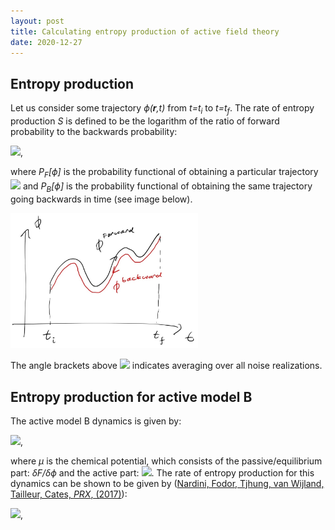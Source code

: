 ```yaml
---
layout: post
title: Calculating entropy production of active field theory
date: 2020-12-27
---
```


## Entropy production

Let us consider some trajectory _ϕ(__r__,t)_ from _t=t<sub>i</sub>_ to _t=t<sub>f</sub>_. The rate of entropy production _S_ is defined to be the logarithm of the ratio of forward probability to the backwards probability:

<img src="http://latex.codecogs.com/svg.latex?\mathcal{S}=\lim_{(t_f-t_i)\rightarrow\infty}\frac{1}{t_f-t_i}\left<\ln\left(\frac{P_F[\phi]}{P_B[\phi]}\right)\right>" border="0"/>,

where _P<sub>F</sub>[ϕ]_ is the probability functional of obtaining a particular trajectory 
<img src="http://latex.codecogs.com/svg.latex?\left\{\phi(\mathbf{r},t)|t\in[t_i,t_f]\right\}" border="0"/>
and _P<sub>B</sub>[ϕ]_ is the probability functional of obtaining the same trajectory going backwards in time (see image below). 

<img src="https://raw.githubusercontent.com/elsentjhung/elsentjhung.github.io/master/_figures/irreversibility2.jpg" alt="drawing" width="300"/>

The angle brackets above
<img src="http://latex.codecogs.com/svg.latex?\left<\dots\right>" border="0"/>
indicates averaging over all noise realizations.


## Entropy production for active model B

The active model B dynamics is given by:

<img src="http://latex.codecogs.com/svg.latex?\frac{\partial\phi}{\partial t}+\nabla\cdot\left(\mathbf{J}^{d}+\boldsymbol{\Lambda}\right)=0" border="0"/>,

where _μ_ is the chemical potential, which consists of the passive/equilibrium part: _δF/δϕ_ and the active part: 
<img src="http://latex.codecogs.com/svg.latex?\lambda|\nabla\phi|^2" border="0"/>.
The rate of entropy production for this dynamics can be shown to be given by ([Nardini, Fodor, Tjhung, van Wijland, Tailleur, Cates, _PRX_, (2017)]):

<img src="http://latex.codecogs.com/svg.latex?\begin{align}
\mathcal{S} & =\frac{1}{\tau}\int_{0}^{\tau}dt\,\frac{\partial\phi}{\partial t}\circ\mu\nonumber\\
 & =\frac{1}{\tau}\sum_{t}\Delta t\frac{\phi_{t+\Delta t}-\phi_{t-\Delta t}}{2\Delta t}\mu_{t}\nonumber
\end{align}" border="0"/>,


[previous post]: https://elsentjhung.github.io/2019/04/07/active.html
[Nardini, Fodor, Tjhung, van Wijland, Tailleur, Cates, _PRX_, (2017)]: https://journals.aps.org/prx/abstract/10.1103/PhysRevX.7.021007
[Pooley, Furtado, _PRE_, (2007)]: https://journals.aps.org/pre/abstract/10.1103/PhysRevE.77.046702
